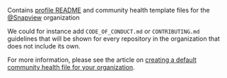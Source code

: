 Contains [profile README](./profile/README.md) and community health template files for the [@Snapview](https://github.com/snapview) organization

We could for instance add `CODE_OF_CONDUCT.md` or `CONTRIBUTING.md` guidelines that will be shown for every repository in the organization that does not include its own.

For more information, please see the article on [creating a default community health file for your organization](https://help.github.com/en/articles/creating-a-default-community-health-file-for-your-organization).